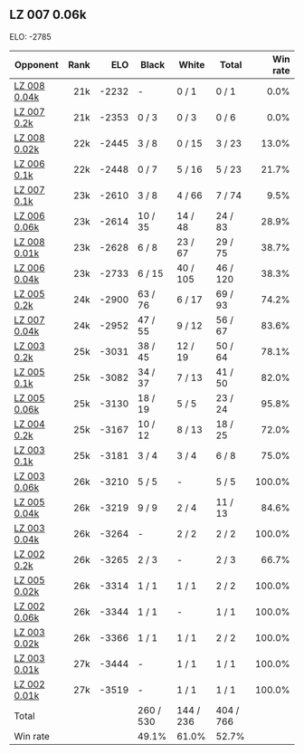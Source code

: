 ## LZ 007 0.06k ##

ELO: -2785

Opponent | Rank | ELO | Black | White | Total | Win rate
---------|-----:|----:|-------|-------|-------|-------:
[LZ 008 0.04k](LZ%20008%200.04k.md) | 21k | -2232 | - | 0 / 1 | 0 / 1 | 0.0%
[LZ 007 0.2k](LZ%20007%200.2k.md) | 21k | -2353 | 0 / 3 | 0 / 3 | 0 / 6 | 0.0%
[LZ 008 0.02k](LZ%20008%200.02k.md) | 22k | -2445 | 3 / 8 | 0 / 15 | 3 / 23 | 13.0%
[LZ 006 0.1k](LZ%20006%200.1k.md) | 22k | -2448 | 0 / 7 | 5 / 16 | 5 / 23 | 21.7%
[LZ 007 0.1k](LZ%20007%200.1k.md) | 23k | -2610 | 3 / 8 | 4 / 66 | 7 / 74 | 9.5%
[LZ 006 0.06k](LZ%20006%200.06k.md) | 23k | -2614 | 10 / 35 | 14 / 48 | 24 / 83 | 28.9%
[LZ 008 0.01k](LZ%20008%200.01k.md) | 23k | -2628 | 6 / 8 | 23 / 67 | 29 / 75 | 38.7%
[LZ 006 0.04k](LZ%20006%200.04k.md) | 23k | -2733 | 6 / 15 | 40 / 105 | 46 / 120 | 38.3%
[LZ 005 0.2k](LZ%20005%200.2k.md) | 24k | -2900 | 63 / 76 | 6 / 17 | 69 / 93 | 74.2%
[LZ 007 0.04k](LZ%20007%200.04k.md) | 24k | -2952 | 47 / 55 | 9 / 12 | 56 / 67 | 83.6%
[LZ 003 0.2k](LZ%20003%200.2k.md) | 25k | -3031 | 38 / 45 | 12 / 19 | 50 / 64 | 78.1%
[LZ 005 0.1k](LZ%20005%200.1k.md) | 25k | -3082 | 34 / 37 | 7 / 13 | 41 / 50 | 82.0%
[LZ 005 0.06k](LZ%20005%200.06k.md) | 25k | -3130 | 18 / 19 | 5 / 5 | 23 / 24 | 95.8%
[LZ 004 0.2k](LZ%20004%200.2k.md) | 25k | -3167 | 10 / 12 | 8 / 13 | 18 / 25 | 72.0%
[LZ 003 0.1k](LZ%20003%200.1k.md) | 25k | -3181 | 3 / 4 | 3 / 4 | 6 / 8 | 75.0%
[LZ 003 0.06k](LZ%20003%200.06k.md) | 26k | -3210 | 5 / 5 | - | 5 / 5 | 100.0%
[LZ 005 0.04k](LZ%20005%200.04k.md) | 26k | -3219 | 9 / 9 | 2 / 4 | 11 / 13 | 84.6%
[LZ 003 0.04k](LZ%20003%200.04k.md) | 26k | -3264 | - | 2 / 2 | 2 / 2 | 100.0%
[LZ 002 0.2k](LZ%20002%200.2k.md) | 26k | -3265 | 2 / 3 | - | 2 / 3 | 66.7%
[LZ 005 0.02k](LZ%20005%200.02k.md) | 26k | -3314 | 1 / 1 | 1 / 1 | 2 / 2 | 100.0%
[LZ 002 0.06k](LZ%20002%200.06k.md) | 26k | -3344 | 1 / 1 | - | 1 / 1 | 100.0%
[LZ 003 0.02k](LZ%20003%200.02k.md) | 26k | -3366 | 1 / 1 | 1 / 1 | 2 / 2 | 100.0%
[LZ 003 0.01k](LZ%20003%200.01k.md) | 27k | -3444 | - | 1 / 1 | 1 / 1 | 100.0%
[LZ 002 0.01k](LZ%20002%200.01k.md) | 27k | -3519 | - | 1 / 1 | 1 / 1 | 100.0%
Total | | | 260 / 530 | 144 / 236 | 404 / 766 | 
Win rate| | | 49.1% | 61.0% | 52.7% | 
